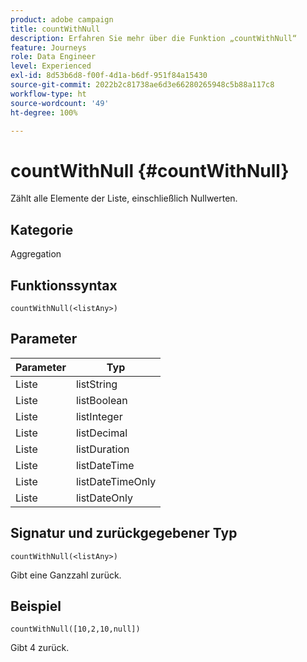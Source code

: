 ```yaml
---
product: adobe campaign
title: countWithNull
description: Erfahren Sie mehr über die Funktion „countWithNull“
feature: Journeys
role: Data Engineer
level: Experienced
exl-id: 8d53b6d8-f00f-4d1a-b6df-951f84a15430
source-git-commit: 2022b2c81738ae6d3e66280265948c5b88a117c8
workflow-type: ht
source-wordcount: '49'
ht-degree: 100%

---
```


# countWithNull {#countWithNull}

Zählt alle Elemente der Liste, einschließlich Nullwerten.

## Kategorie

Aggregation

## Funktionssyntax

`countWithNull(<listAny>)`

## Parameter

| Parameter | Typ |
|-----------|------------------|
| Liste | listString |
| Liste | listBoolean |
| Liste | listInteger |
| Liste | listDecimal |
| Liste | listDuration |
| Liste | listDateTime |
| Liste | listDateTimeOnly |
| Liste | listDateOnly |

## Signatur und zurückgegebener Typ

`countWithNull(<listAny>)`

Gibt eine Ganzzahl zurück.

## Beispiel

`countWithNull([10,2,10,null])`

Gibt 4 zurück.
